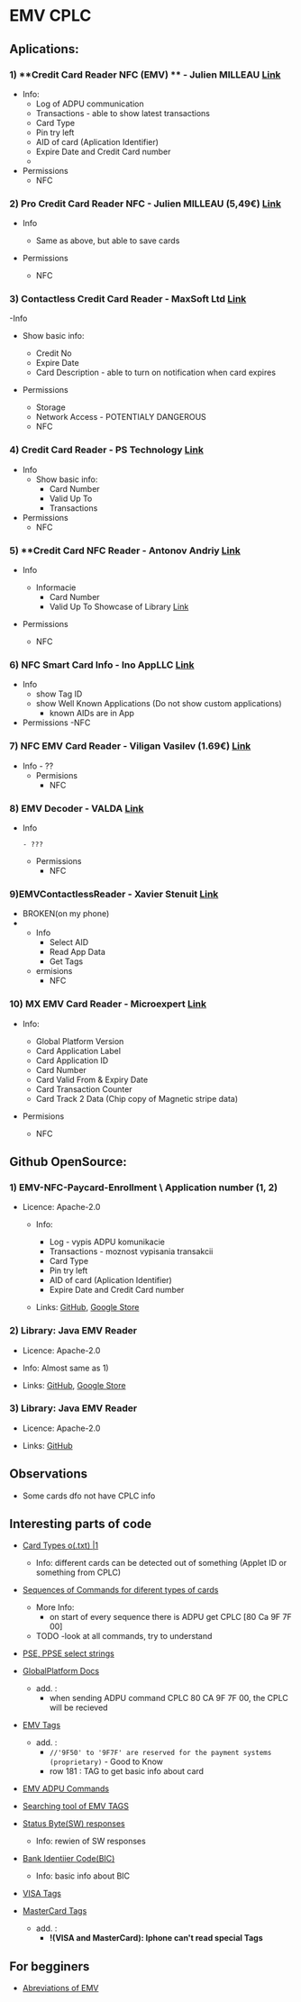 # EMV CPLC

## Aplications:

### 1) **Credit Card Reader NFC (EMV) ** - Julien MILLEAU [Link](https://play.google.com/store/apps/details?id=com.github.devnied.emvnfccard)
  - Info: 
      - Log of ADPU communication
      - Transactions - able to show latest transactions
      - Card Type 
      - Pin try left
      - AID of card (Aplication Identifier)
      - Expire Date and Credit Card number
      - 
  - Permissions
      - NFC

### 2) **Pro Credit Card Reader NFC** - Julien MILLEAU (5,49€) [Link](https://play.google.com/store/apps/details?id=com.github.devnied.emvnfccard.pro)
  - Info
      - Same as above, but able to save cards

  - Permissions
      - NFC

### 3) **Contactless Credit Card Reader** - MaxSoft Ltd [Link](https://play.google.com/store/apps/details?id=com.maxsoft.creditcardreader)
  -Info
   - Show basic info:
        - Credit No
        - Expire Date
        - Card Description
              - able to turn on notification when card expires

  - Permissions
      - Storage
      - Network Access - POTENTIALY DANGEROUS
      - NFC

### 4) **Credit Card Reader** - PS Technology [Link](https://play.google.com/store/apps/details?id=com.pstech.creditcardreaderapp)
  - Info
      -  Show basic info:
          - Card Number
          - Valid Up To
          - Transactions
  - Permissions
      - NFC

### 5) **Credit Card NFC Reader - Antonov Andriy [Link](https://play.google.com/store/apps/details?id=com.pro100svitlo.nfccardread&hl=sk)
  - Info
      - Informacie 
          - Card Number
          - Valid Up To
      Showcase of Library [Link](https://github.com/pro100svitlo/Credit-Card-NFC-Reader)
      
  - Permissions
      - NFC

### 6) **NFC Smart Card Info** - Ino AppLLC [Link](https://play.google.com/store/apps/details?id=com.inoapp.cardinfo)
  - Info
      - show Tag ID
      - show Well Known Applications (Do not show custom applications)
          - known AIDs are in App 
  - Permissions
      -NFC

### 7)  **NFC EMV Card Reader** - Viligan Vasilev (1.69€)  [Link](https://play.google.com/store/apps/details?id=com.pxdworks.nfcemvreader)
- Info
      - ??
  - Permisions
      - NFC

### 8) **EMV Decoder** - VALDA [Link](https://play.google.com/store/apps/details?id=cz.valda.EMVDecoder)
- Info
  
      - ???
  
  - Permissions
      - NFC

### **9)EMVContactlessReader** - Xavier Stenuit [Link](https://play.google.com/store/apps/details?id=com.development.ian.nfc_ian)
- BROKEN(on my phone)
- 
  - Info
      - Select AID
      - Read App Data
      - Get Tags
  - ermisions
      - NFC 

### 10) **MX EMV Card Reader** - Microexpert [Link](https://play.google.com/store/apps/details?id=com.microexpert.www.mxemvreader)
  - Info:
      - Global Platform Version
      - Card Application Label
      - Card Application ID
      - Card Number
      - Card Valid From & Expiry Date
      - Card Transaction Counter
      - Card Track 2 Data (Chip copy of Magnetic stripe data)
  
  - Permisions
      - NFC




## Github OpenSource:

### 1) **EMV-NFC-Paycard-Enrollment** \ Application number (1, 2)
  - Licence: Apache-2.0
      - Info: 
          - Log - vypis ADPU komunikacie 
          - Transactions - moznost vypisania transakcii
          - Card Type 
          - Pin try left
          - AID of card (Aplication Identifier)
          - Expire Date and Credit Card number
        
    - Links: [GitHub](https://github.com/devnied/EMV-NFC-Paycard-Enrollment), [Google Store](https://play.google.com/store/apps/details?id=com.github.devnied.emvnfccard.pro)

### 2) **Library: Java EMV Reader**
  - Licence: Apache-2.0
  - Info: Almost same as  1) 
  
  - Links: [GitHub](https://github.com/devnied/EMV-NFC-Paycard-Enrollment), [Google Store](https://play.google.com/store/apps/details?id=com.github.devnied.emvnfccard.pro)

### 3) **Library: Java EMV Reader**
  - Licence: Apache-2.0
  
  - Links: [GitHub](https://github.com/sasc999/javaemvreader)



## Observations
- Some cards dfo not have CPLC info

## Interesting parts of code

- [Card Types o(.txt)  |1](https://github.com/devnied/EMV-NFC-Paycard-Enrollment/blob/master/library/src/test/resources/smartcard_list.txt)
    - Info: different cards can be detected out of something (Applet ID or something from CPLC)

- [Sequences of Commands for diferent types of cards](https://github.com/devnied/EMV-NFC-Paycard-Enrollment/tree/master/library/src/test/resources/data)
    - More Info:
        - on start of every sequence there is ADPU get CPLC [80 Ca 9F 7F 00]
    - TODO -look at all commands, try to understand

- [PSE, PPSE select strings](https://github.com/sasc999/javaemvreader/blob/f0d5920a94a0dc4be505fbb5dd03a7f1992f82bc/src/main/java/sasc/emv/EMVAPDUCommands.java#L53)

- [GlobalPlatform Docs](https://sourceforge.net/p/globalplatform/wiki/GPShell/)
    - add. : 
        - when sending ADPU command CPLC 80 CA 9F 7F 00, the CPLC will be recieved

- [EMV Tags](https://github.com/sasc999/javaemvreader/blob/master/src/main/java/sasc/emv/EMVTags.java)
    -  add. :
        - `//'9F50' to '9F7F' are reserved for the payment systems (proprietary)` - Good to Know
        - row 181 : TAG to get basic info about card
    
- [EMV ADPU Commands](https://github.com/sasc999/javaemvreader/blob/master/src/main/java/sasc/emv/EMVAPDUCommands.java#L26)

- [Searching tool of EMV TAGS](https://emvlab.org/emvtags/)

- [ Status Byte(SW) responses](https://github.com/sasc999/javaemvreader/blob/f0d5920a94a0dc4be505fbb5dd03a7f1992f82bc/src/main/java/sasc/emv/SW.java#L30)
    - Info: rewien of SW responses

- [Bank Identiier Code(BIC)](https://github.com/sasc999/javaemvreader/blob/f0d5920a94a0dc4be505fbb5dd03a7f1992f82bc/src/main/java/sasc/emv/BankIdentifierCode.java#L24)
    - Info:  basic info about  BIC
    
- [VISA  Tags]( https://github.com/sasc999/javaemvreader/blob/master/src/main/java/sasc/emv/system/visa/VISATags.java)

- [MasterCard Tags]( https://github.com/sasc999/javaemvreader/blob/master/src/main/java/sasc/emv/system/mastercard) 
  - add. : 
      - **!(VISA and MasterCard):  Iphone can't read special Tags**
## For begginers
- [Abreviations of EMV](https://www.level2kernel.com/emv_glossary.html)

